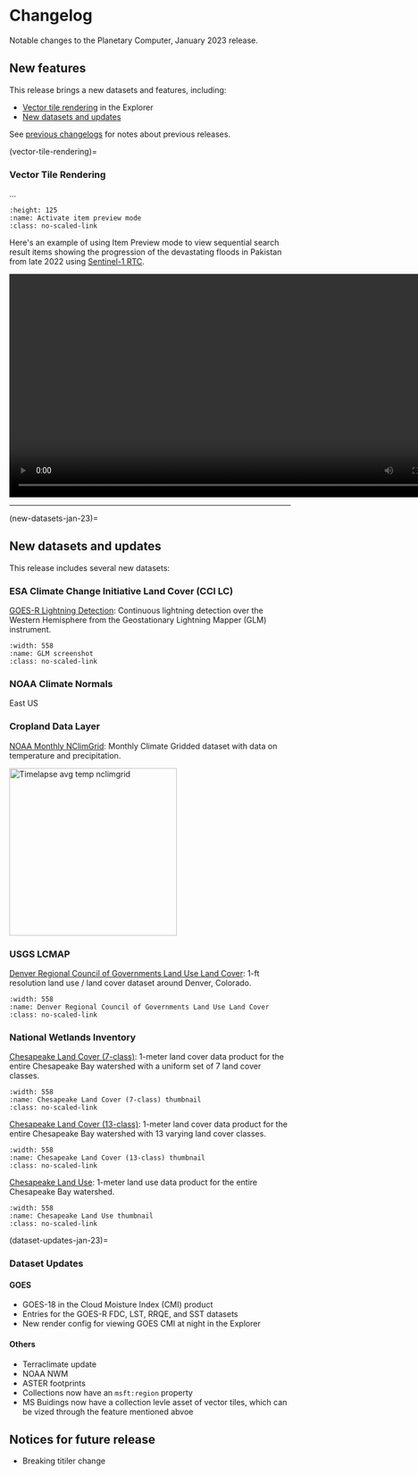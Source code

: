 # Changelog

Notable changes to the Planetary Computer, January 2023 release.

## New features

This release brings a new datasets and features, including:

- [Vector tile rendering](vector-tile-rendering) in the Explorer
- [New datasets and updates](new-datasets-jan-23)

See [previous changelogs](docs/changelogs/history.md) for notes about previous releases.


(vector-tile-rendering)=
### Vector Tile Rendering

...

```{image} images/docs-explorer-activate-item-preview_c.jpg
:height: 125
:name: Activate item preview mode
:class: no-scaled-link
```

Here's an example of using Item Preview mode to view sequential search result items showing the progression of the devastating floods in Pakistan from late 2022 using [Sentinel-1 RTC](https://planetarycomputer.microsoft.com/dataset/sentinel-1-rtc).

<video controls style="height: 400px;">
  <source src="https://ai4edatasetspublicassets.blob.core.windows.net/assets/pc_video/vector-tile-ms-buildings-feature.mp4" type="video/mp4" />
  <p>
    Your browser doesn't support HTML video. Here is a
    <a href="https://ai4edatasetspublicassets.blob.core.windows.net/assets/pc_video/vector-tile-ms-buildings-feature.mp4">link to the video</a> instead.
  </p>
</video>

<hr/>

(new-datasets-jan-23)=
## New datasets and updates

This release includes several new datasets:

### ESA Climate Change Initiative Land Cover (CCI LC)

[GOES-R Lightning Detection](https://planetarycomputer.microsoft.com/dataset/goes-glm):
Continuous lightning detection over the Western Hemisphere from the Geostationary Lightning Mapper (GLM) instrument.

```{image} images/docs-data-glm_c.jpg
:width: 558
:name: GLM screenshot
:class: no-scaled-link
```

### NOAA Climate Normals


East US

### Cropland Data Layer

[NOAA Monthly NClimGrid](https://planetarycomputer.microsoft.com/dataset/noaa-nclimgrid-monthly): Monthly Climate Gridded dataset with data on temperature and precipitation.

<img style="height: 300px;" src="https://ai4edatasetspublicassets.azureedge.net/assets/pc_video/docs-data-noaa-nclimgrid-monthly.gif" alt="Timelapse avg temp nclimgrid"/>

### USGS LCMAP

[Denver Regional Council of Governments Land Use Land Cover](https://planetarycomputer.microsoft.com/dataset/drcog-lulc): 1-ft resolution land use / land cover dataset around Denver, Colorado.

```{image} images/docs-data-denver-regional_c.jpg
:width: 558
:name: Denver Regional Council of Governments Land Use Land Cover
:class: no-scaled-link
```

### National Wetlands Inventory

[Chesapeake Land Cover (7-class)](https://planetarycomputer.microsoft.com/dataset/chesapeake-lc-7): 1-meter land cover data product for the entire Chesapeake Bay watershed with a uniform set of 7 land cover classes.

```{image} images/docs-data-chesapeake-7_c.jpg
:width: 558
:name: Chesapeake Land Cover (7-class) thumbnail
:class: no-scaled-link
```

[Chesapeake Land Cover (13-class)](https://planetarycomputer.microsoft.com/dataset/chesapeake-lc-13): 1-meter land cover data product for the entire Chesapeake Bay watershed with 13 varying land cover classes.

```{image} images/docs-data-chesapeake-13_c.jpg
:width: 558
:name: Chesapeake Land Cover (13-class) thumbnail
:class: no-scaled-link
```

[Chesapeake Land Use](https://planetarycomputer.microsoft.com/dataset/chesapeake-lu): 1-meter land use data product for the entire Chesapeake Bay watershed.

```{image} images/docs-data-chesapeake-lu_c.jpg
:width: 558
:name: Chesapeake Land Use thumbnail
:class: no-scaled-link
```

(dataset-updates-jan-23)=
### Dataset Updates

#### GOES
- GOES-18 in the Cloud Moisture Index (CMI) product
- Entries for the GOES-R FDC, LST, RRQE, and SST datasets
- New render config for viewing GOES CMI at night in the Explorer

#### Others

- Terraclimate update
- NOAA NWM
- ASTER footprints
- Collections now have an `msft:region` property
- MS Buidings now have a collection levle asset of vector tiles, which can be vized through the feature mentioned abvoe

## Notices for future release

- Breaking titiler change